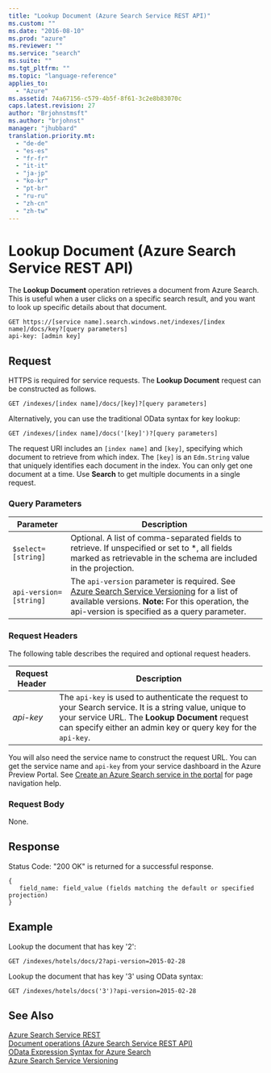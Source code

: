 ```yaml
---
title: "Lookup Document (Azure Search Service REST API)"
ms.custom: ""
ms.date: "2016-08-10"
ms.prod: "azure"
ms.reviewer: ""
ms.service: "search"
ms.suite: ""
ms.tgt_pltfrm: ""
ms.topic: "language-reference"
applies_to: 
  - "Azure"
ms.assetid: 74a67156-c579-4b5f-8f61-3c2e8b83070c
caps.latest.revision: 27
author: "Brjohnstmsft"
ms.author: "brjohnst"
manager: "jhubbard"
translation.priority.mt: 
  - "de-de"
  - "es-es"
  - "fr-fr"
  - "it-it"
  - "ja-jp"
  - "ko-kr"
  - "pt-br"
  - "ru-ru"
  - "zh-cn"
  - "zh-tw"
---
```

# Lookup Document (Azure Search Service REST API)
  The **Lookup Document** operation retrieves a document from Azure Search. This is useful when a user clicks on a specific search result, and you want to look up specific details about that document.  
  
```  
GET https://[service name].search.windows.net/indexes/[index name]/docs/key?[query parameters]  
api-key: [admin key]  
```  
  
## Request  
 HTTPS is required for service requests. The **Lookup Document** request can be constructed as follows.  
  
```  
GET /indexes/[index name]/docs/[key]?[query parameters]   
```  
  
 Alternatively, you can use the traditional OData syntax for key lookup:  
  
```  
GET /indexes/[index name]/docs('[key]')?[query parameters]  
```  
  
 The request URI includes an `[index name]` and `[key]`, specifying which document to retrieve from which index. The `[key]` is an `Edm.String` value that uniquely identifies each document in the index. You can only get one document at a time. Use **Search** to get multiple documents in a single request.  
  
### Query Parameters  
  
|Parameter|Description|  
|---------------|-----------------|  
|`$select=[string]`|Optional. A list of comma-separated fields to retrieve. If unspecified or set to *, all fields marked as retrievable in the schema are included in the projection.|  
|`api-version=[string]`|The `api-version` parameter is required.  See [Azure Search Service Versioning](../Topic/Azure%20Search%20Service%20Versioning.md) for a list of available versions. **Note:**  For this operation, the api-version is specified as a query parameter.|  
  
### Request Headers  
 The following table describes the required and optional request headers.  
  
|Request Header|Description|  
|--------------------|-----------------|  
|*api-key*|The `api-key` is used to authenticate the request to your Search service. It is a string value, unique to your service URL. The **Lookup Document** request can specify either an admin key or query key for the `api-key`.|  
  
 You will also need the service name to construct the request URL. You can get the service name and `api-key` from your service dashboard in the Azure Preview Portal. See [Create an Azure Search service in the portal](http://azure.microsoft.com/documentation/articles/search-create-service-portal/) for page navigation help.  
  
### Request Body  
 None.  
  
## Response  
 Status Code: "200 OK" is returned for a successful response.  
  
```  
{   
   field_name: field_value (fields matching the default or specified projection)   
}  
```  
  
## Example  
 Lookup the document that has key '2':  
  
```  
GET /indexes/hotels/docs/2?api-version=2015-02-28  
```  
  
 Lookup the document that has key '3' using OData syntax:  
  
```  
GET /indexes/hotels/docs('3')?api-version=2015-02-28  
```  
  
## See Also  
 [Azure Search Service REST](../SearchServiceREST/service-rest.md)   
 [Document operations &#40;Azure Search Service REST API&#41;](../SearchServiceREST/document-operations.md)   
 [OData Expression Syntax for Azure Search](../SearchServiceREST/odata-expression-syntax-for-azure-search.md)   
 [Azure Search Service Versioning](../Topic/Azure%20Search%20Service%20Versioning.md)  
  
  